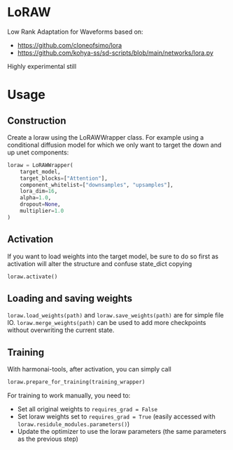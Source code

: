 # LoRAW
Low Rank Adaptation for Waveforms based on:
- https://github.com/cloneofsimo/lora
- https://github.com/kohya-ss/sd-scripts/blob/main/networks/lora.py

Highly experimental still

# Usage

## Construction
Create a loraw using the LoRAWWrapper class. For example using a conditional diffusion model for which we only want to target the down and up unet components:
```Python
loraw = LoRAWWrapper(
    target_model,
    target_blocks=["Attention"],
    component_whitelist=["downsamples", "upsamples"],
    lora_dim=16,
    alpha=1.0,
    dropout=None,
    multiplier=1.0
)
```

## Activation
If you want to load weights into the target model, be sure to do so first as activation will alter the structure and confuse state_dict copying
```Python
loraw.activate()
```

## Loading and saving weights
`loraw.load_weights(path)` and `loraw.save_weights(path)` are for simple file IO. `loraw.merge_weights(path)` can be used to add more checkpoints without overwriting the current state.

## Training
With harmonai-tools, after activation, you can simply call
```Python
loraw.prepare_for_training(training_wrapper)
```

For training to work manually, you need to:
- Set all original weights to `requires_grad = False`
- Set loraw weights set to `requires_grad = True` (easily accessed with `loraw.residule_modules.parameters()`)
- Update the optimizer to use the loraw parameters (the same parameters as the previous step)